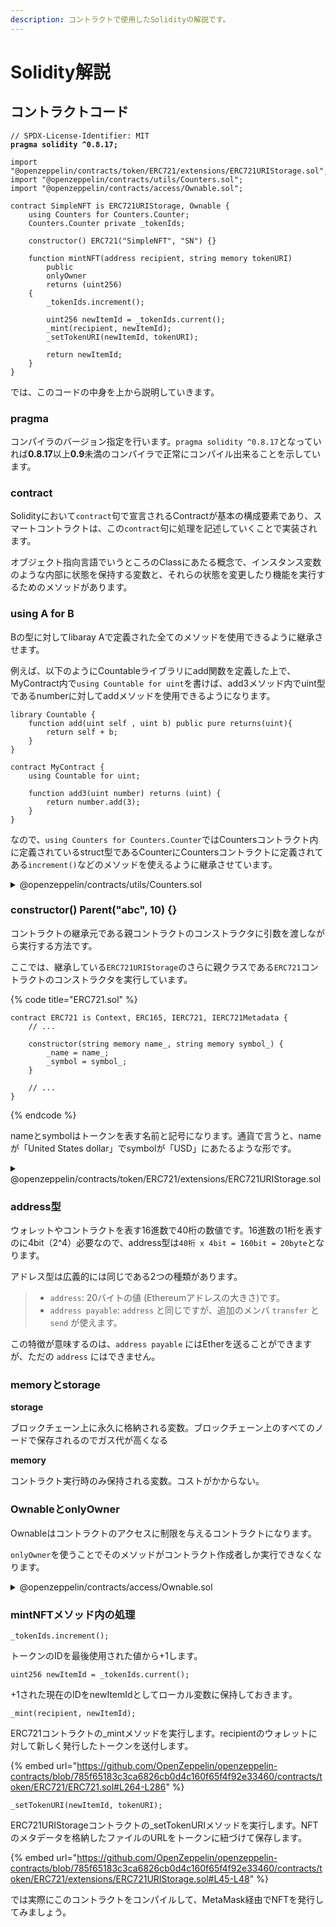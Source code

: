 ```yaml
---
description: コントラクトで使用したSolidityの解説です。
---
```


# Solidity解説

## コントラクトコード

<pre class="language-solidity" data-title="SimpleNFT.sol"><code class="lang-solidity">// SPDX-License-Identifier: MIT
<strong>pragma solidity ^0.8.17;
</strong>
import "@openzeppelin/contracts/token/ERC721/extensions/ERC721URIStorage.sol";
import "@openzeppelin/contracts/utils/Counters.sol";
import "@openzeppelin/contracts/access/Ownable.sol";

contract SimpleNFT is ERC721URIStorage, Ownable {
    using Counters for Counters.Counter;
    Counters.Counter private _tokenIds;

    constructor() ERC721("SimpleNFT", "SN") {}

    function mintNFT(address recipient, string memory tokenURI)
        public
        onlyOwner
        returns (uint256)
    {
        _tokenIds.increment();

        uint256 newItemId = _tokenIds.current();
        _mint(recipient, newItemId);
        _setTokenURI(newItemId, tokenURI);

        return newItemId;
    }
}
</code></pre>

では、このコードの中身を上から説明していきます。

### pragma

コンパイラのバージョン指定を行います。`pragma solidity ^0.8.17`となっていれば**0.8.17**以上**0.9**未満のコンパイラで正常にコンパイル出来ることを示しています。

### contract

Solidityにおいて`contract`句で宣言されるContractが基本の構成要素であり、スマートコントラクトは、この`contract`句に処理を記述していくことで実装されます。

オブジェクト指向言語でいうところのClassにあたる概念で、インスタンス変数のような内部に状態を保持する変数と、それらの状態を変更したり機能を実行するためのメソッドがあります。

### using A for B

Bの型に対してlibaray Aで定義された全てのメソッドを使用できるように継承させます。

例えば、以下のようにCountableライブラリにadd関数を定義した上で、MyContract内で`using Countable for uint`を書けば、add3メソッド内でuint型であるnumberに対してaddメソッドを使用できるようになります。

```solidity
library Countable {
    function add(uint self , uint b) public pure returns(uint){
        return self + b;
    }
}

contract MyContract {
    using Countable for uint;
    
    function add3(uint number) returns (uint) {
        return number.add(3);
    }
}
```

なので、`using Counters for Counters.Counter`ではCountersコントラクト内に定義されているstruct型であるCounterにCountersコントラクトに定義されてある`increment()`などのメソッドを使えるように継承させています。

<details>

<summary>@openzeppelin/contracts/utils/Counters.sol</summary>

[https://github.com/OpenZeppelin/openzeppelin-contracts/blob/master/contracts/utils/Counters.sol](https://github.com/OpenZeppelin/openzeppelin-contracts/blob/master/contracts/utils/Counters.sol)

```solidity
library Counters {
    struct Counter {
        uint256 _value; // default: 0
    }

    function current(Counter storage counter) internal view returns (uint256) {
        return counter._value;
    }

    function increment(Counter storage counter) internal {
        unchecked {
            counter._value += 1;
        }
    }

    function decrement(Counter storage counter) internal {
        uint256 value = counter._value;
        require(value > 0, "Counter: decrement overflow");
        unchecked {
            counter._value = value - 1;
        }
    }

    function reset(Counter storage counter) internal {
        counter._value = 0;
    }
}
```

</details>

### constructor() Parent("abc", 10) {}

コントラクトの継承元である親コントラクトのコンストラクタに引数を渡しながら実行する方法です。

ここでは、継承している`ERC721URIStorage`のさらに親クラスである`ERC721`コントラクトのコンストラクタを実行しています。

{% code title="ERC721.sol" %}
```solidity
contract ERC721 is Context, ERC165, IERC721, IERC721Metadata {
    // ...
    
    constructor(string memory name_, string memory symbol_) {
        _name = name_;
        _symbol = symbol_;
    }
    
    // ...
}
```
{% endcode %}

nameとsymbolはトークンを表す名前と記号になります。通貨で言うと、nameが「United States dollar」でsymbolが「USD」にあたるような形です。

<details>

<summary>@openzeppelin/contracts/token/ERC721/extensions/ERC721URIStorage.sol</summary>

[https://github.com/OpenZeppelin/openzeppelin-contracts/blob/master/contracts/token/ERC721/extensions/ERC721URIStorage.sol](https://github.com/OpenZeppelin/openzeppelin-contracts/blob/master/contracts/token/ERC721/extensions/ERC721URIStorage.sol)

```solidity
abstract contract ERC721URIStorage is ERC721 {
    using Strings for uint256;

    mapping(uint256 => string) private _tokenURIs;

    function tokenURI(uint256 tokenId) public view virtual override returns (string memory) {
        _requireMinted(tokenId);

        string memory _tokenURI = _tokenURIs[tokenId];
        string memory base = _baseURI();

        if (bytes(base).length == 0) {
            return _tokenURI;
        }

        if (bytes(_tokenURI).length > 0) {
            return string(abi.encodePacked(base, _tokenURI));
        }

        return super.tokenURI(tokenId);
    }

    function _setTokenURI(uint256 tokenId, string memory _tokenURI) internal virtual {
        require(_exists(tokenId), "ERC721URIStorage: URI set of nonexistent token");
        _tokenURIs[tokenId] = _tokenURI;
    }
    
    function _burn(uint256 tokenId) internal virtual override {
        super._burn(tokenId);

        if (bytes(_tokenURIs[tokenId]).length != 0) {
            delete _tokenURIs[tokenId];
        }
    }
}
```

</details>

### address型

ウォレットやコントラクトを表す16進数で40桁の数値です。16進数の1桁を表すのに4bit（2^4）必要なので、address型は`40桁 x 4bit = 160bit = 20byte`となります。

アドレス型は広義的には同じである2つの種類があります。

> * `address`: 20バイトの値 (Ethereumアドレスの大きさ)です。
> * `address payable`: `address` と同じですが、追加のメンバ `transfer` と `send` が使えます。

この特徴が意味するのは、`address payable` にはEtherを送ることができますが、ただの `address` にはできません。

### memoryとstorage

**storage**

ブロックチェーン上に永久に格納される変数。ブロックチェーン上のすべてのノードで保存されるのでガス代が高くなる

**memory**

コントラクト実行時のみ保持される変数。コストがかからない。

### OwnableとonlyOwner

Ownableはコントラクトのアクセスに制限を与えるコントラクトになります。

`onlyOwner`を使うことでそのメソッドがコントラクト作成者しか実行できなくなります。

<details>

<summary>@openzeppelin/contracts/access/Ownable.sol</summary>

[https://github.com/OpenZeppelin/openzeppelin-contracts/blob/master/contracts/access/Ownable.sol](https://github.com/OpenZeppelin/openzeppelin-contracts/blob/master/contracts/access/Ownable.sol)

```solidity
abstract contract Ownable is Context {
    address private _owner;

    event OwnershipTransferred(address indexed previousOwner, address indexed newOwner);

    constructor() {
        _transferOwnership(_msgSender());
    }

    modifier onlyOwner() {
        _checkOwner();
        _;
    }

    function owner() public view virtual returns (address) {
        return _owner;
    }

    function _checkOwner() internal view virtual {
        require(owner() == _msgSender(), "Ownable: caller is not the owner");
    }

    function renounceOwnership() public virtual onlyOwner {
        _transferOwnership(address(0));
    }

    function transferOwnership(address newOwner) public virtual onlyOwner {
        require(newOwner != address(0), "Ownable: new owner is the zero address");
        _transferOwnership(newOwner);
    }

    function _transferOwnership(address newOwner) internal virtual {
        address oldOwner = _owner;
        _owner = newOwner;
        emit OwnershipTransferred(oldOwner, newOwner);
    }
}
```

</details>

### mintNFTメソッド内の処理

```solidity
_tokenIds.increment();
```

トークンのIDを最後使用された値から+1します。

```solidity
uint256 newItemId = _tokenIds.current();
```

\+1された現在のIDをnewItemIdとしてローカル変数に保持しておきます。

```solidity
_mint(recipient, newItemId);
```

ERC721コントラクトの\_mintメソッドを実行します。recipientのウォレットに対して新しく発行したトークンを送付します。

{% embed url="https://github.com/OpenZeppelin/openzeppelin-contracts/blob/785f65183c3ca6826cb0d4c160f65f4f92e33460/contracts/token/ERC721/ERC721.sol#L264-L286" %}

```solidity
_setTokenURI(newItemId, tokenURI);
```

ERC721URIStorageコントラクトの\_setTokenURIメソッドを実行します。NFTのメタデータを格納したファイルのURLをトークンに紐づけて保存します。

{% embed url="https://github.com/OpenZeppelin/openzeppelin-contracts/blob/785f65183c3ca6826cb0d4c160f65f4f92e33460/contracts/token/ERC721/extensions/ERC721URIStorage.sol#L45-L48" %}

では実際にこのコントラクトをコンパイルして、MetaMask経由でNFTを発行してみましょう。